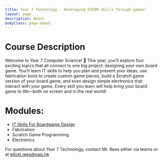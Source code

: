 ```yaml
---
title: Year 7 Technology - Developing STEAM skills through games!
layout: page
description: About
bodyClass: page-about
---
```


# Course Description

Welcome to Year 7 Computer Science! 🎲 This year, you’ll explore four exciting topics that all connect to one big project: designing your own board game. You’ll learn IT skills to help you plan and present your ideas, use fabrication tools to create custom game pieces, build a Scratch game version of your board game, and even design simple electronics that interact with your game. Every skill you learn will help bring your board game to life—both on screen and in the real world!

# Modules:
- [IT Skills For Boardgame Design](\y7u1)
- Fabrication
- Scratch Game Programming
- Electronics


For questions about Year 7 Technology, contact Mr. Rees either via teams or at elliott.rees@nais.hk
